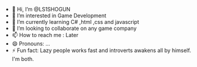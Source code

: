 - 👋 Hi, I’m @LS1SHOGUN
- 👀 I’m interested in Game Development
- 🌱 I’m currently learning C# ,html ,css and javascript
- 💞️ I’m looking to collaborate on any game company
- 📫 How to reach me : Later
- 😄 Pronouns: ...
- ⚡ Fun fact: Lazy people works fast and introverts awakens all by himself. I'm both.

<!---
LS1SHOGUN/LS1SHOGUN is a ✨ special ✨ repository because its `README.md` (this file) appears on your GitHub profile.
You can click the Preview link to take a look at your changes.
--->
